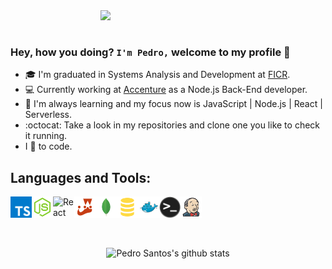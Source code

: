 <div id="hacker-gif">
  <img align="right" width="360" src="https://media1.tenor.com/images/512cf2f5b4747e79fac1e915d29124ec/tenor.gif?itemid=15448882" />
</div>

<br/>
<br/>

<div id="profile">

  ### Hey, how you doing? `I'm Pedro,` welcome to my profile :metal:

  - :mortar_board: I'm graduated in Systems Analysis and Development at [FICR](https://ficr.catolica.edu.br/).
  - :computer: Currently working at [Accenture](https://www.accenture.com/) as a Node.js Back-End developer.
  - :rocket: I'm always learning and my focus now is JavaScript | Node.js | React | Serverless.
  - :octocat: Take a look in my repositories and clone one you like to check it running.
  - I :green_heart: to code.

</div>

## Languages and Tools:

<div id="technologies">
  <a href="https://www.typescriptlang.org/">
    <img align="left" alt="JavaScript" height="34px" width="34px" src="https://raw.githubusercontent.com/github/explore/80688e429a7d4ef2fca1e82350fe8e3517d3494d/topics/typescript/typescript.png" />
  </a>
  <a href="https://nodejs.org/en/">
    <img align="left" alt="Node.js" height="34px" width="34px" src="https://raw.githubusercontent.com/vscode-icons/vscode-icons/7dee48469efc251a6426e81c788482e2734f7b7d/icons/file_type_node.svg" />
  </a>
  <a href="https://reactjs.org">
    <img align="left" alt="React JS" height="34px" width="34px" src="https://cdn.jsdelivr.net/npm/simple-icons@3.4.0/icons/react.svg" />
  </a>
  <a src="https://jestjs.io/">
     <img align="left" alt="Jest" height="34px" width="34px" src="https://raw.githubusercontent.com/vscode-icons/vscode-icons/7dee48469efc251a6426e81c788482e2734f7b7d/icons/file_type_jest.svg" />
  </a>
  <a src="https://www.mongodb.com/">
     <img align="left" alt="Mongodb" height="34px" width="34px" src="https://raw.githubusercontent.com/vscode-icons/vscode-icons/7dee48469efc251a6426e81c788482e2734f7b7d/icons/file_type_mongo.svg" />
  </a>
  <a src="#">
     <img align="left" alt="SQL" height="34px" width="34px" src="https://raw.githubusercontent.com/vscode-icons/vscode-icons/7dee48469efc251a6426e81c788482e2734f7b7d/icons/file_type_sql.svg" />
  </a>
  <a src="https://www.docker.com/">
     <img align="left" alt="Docker" height="34px" width="34px" src="https://raw.githubusercontent.com/vscode-icons/vscode-icons/master/icons/file_type_docker.svg" />
  </a>
  <a src="https://ohmyz.sh">
     <img align="left" alt="Bash" height="34px" width="34px" src="https://raw.githubusercontent.com/github/explore/80688e429a7d4ef2fca1e82350fe8e3517d3494d/topics/terminal/terminal.png" />
  </a>
  <a src="https://www.jenkins.io/">
     <img align="left" alt="Jenkins" height="34px" width="34px" src="https://raw.githubusercontent.com/vscode-icons/vscode-icons/7dee48469efc251a6426e81c788482e2734f7b7d/icons/file_type_jenkins.svg" />
  </a>
</div>

<br/>
<br/>
<br/>
<br/>

<p align="center">  
  <img width="400" src="https://github-readme-stats.vercel.app/api/top-langs/?username=PedroSantos42&count_private=true&show_icons=true&layout=compact&theme=radical" alt="Pedro Santos's github stats" />
</p>

